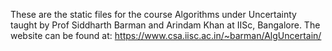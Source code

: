 These are the static files for the course Algorithms under Uncertainty taught by Prof Siddharth Barman and Arindam Khan at IISc, Bangalore.
The website can be found at: https://www.csa.iisc.ac.in/~barman/AlgUncertain/
